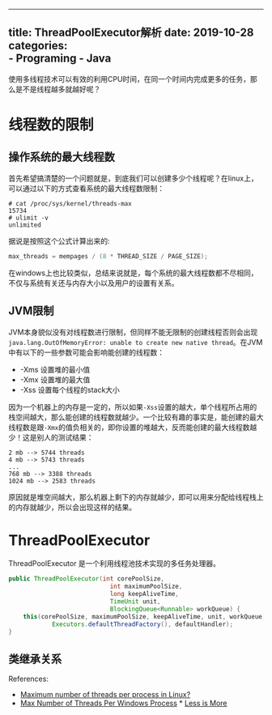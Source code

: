 
---
title: ThreadPoolExecutor解析
date: 2019-10-28
categories:  
    - Programing
    - Java
---
使用多线程技术可以有效的利用CPU时间，在同一个时间内完成更多的任务，那么是不是线程越多就越好呢？
<!-- more -->

# 线程数的限制

## 操作系统的最大线程数
首先希望搞清楚的一个问题就是，到底我们可以创建多少个线程呢？在linux上，可以通过以下的方式查看系统的最大线程数限制：
```
# cat /proc/sys/kernel/threads-max
15734
# ulimit -v
unlimited
```
据说是按照这个公式计算出来的:
```c
max_threads = mempages / (8 * THREAD_SIZE / PAGE_SIZE);
```
在windows上也比较类似，总结来说就是，每个系统的最大线程数都不尽相同，不仅与系统有关还与内存大小以及用户的设置有关系。

## JVM限制

JVM本身貌似没有对线程数进行限制，但同样不能无限制的创建线程否则会出现`java.lang.OutOfMemoryError: unable to create new native thread`。在JVM中有以下的一些参数可能会影响能创建的线程数：

* -Xms 设置堆的最小值
* -Xmx 设置堆的最大值
* -Xss 设置每个线程的stack大小

因为一个机器上的内存是一定的，所以如果`-Xss`设置的越大，单个线程所占用的栈空间越大，那么能创建的线程数就越少。一个比较有趣的事实是，能创建的最大线程数是跟`-Xmx`的值负相关的，即你设置的堆越大，反而能创建的最大线程数越少！这是别人的测试结果：

```
2 mb --> 5744 threads
4 mb --> 5743 threads
...
768 mb --> 3388 threads
1024 mb --> 2583 threads
```
原因就是堆空间越大，那么机器上剩下的内存就越少，即可以用来分配给线程栈上的内存就越少，所以会出现这样的结果。

# ThreadPoolExecutor

ThreadPoolExecutor 是一个利用线程池技术实现的多任务处理器。
```java
public ThreadPoolExecutor(int corePoolSize,
                            int maximumPoolSize,
                            long keepAliveTime,
                            TimeUnit unit,
                            BlockingQueue<Runnable> workQueue) {
    this(corePoolSize, maximumPoolSize, keepAliveTime, unit, workQueue,
            Executors.defaultThreadFactory(), defaultHandler);
}
```    

## 类继承关系




References:

* [Maximum number of threads per process in Linux?](https://stackoverflow.com/questions/344203/maximum-number-of-threads-per-process-in-linux)
* [Max Number of Threads Per Windows Process](https://eknowledger.wordpress.com/2012/05/01/max-number-of-threads-per-windows-process/)
           * [Less is More](http://baddotrobot.com/blog/2009/02/26/less-is-more/)
       